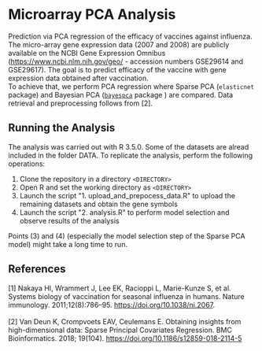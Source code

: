 # Microarray PCA Analysis 

Prediction via PCA regression of the efficacy of vaccines against influenza. The micro-array gene expression data (2007 and 2008) are publicly available on the NCBI Gene Expression Omnibus
(https://www.ncbi.nlm.nih.gov/geo/ - accession numbers GSE29614 and GSE29617). The goal is to predict efficacy of the vaccine with gene expression data obtained after vaccination. <br/>
To achieve that, we perform PCA regression where Sparse PCA (```elasticnet``` package) and Bayesian PCA ([```bayespca```](https://github.com/davidevdt/bayespca) package ) are compared. Data retrieval and preprocessing follows from [2]. 

## Running the Analysis 
The analysis was carried out with R 3.5.0. Some of the datasets are alread included in the folder DATA. To replicate the analysis, perform the following operations: 

1. Clone the repository in a directory ```<DIRECTORY>```
2. Open R and set the working directory as ```<DIRECTORY>```
3. Launch the script "1. upload_and_prepocess_data.R" to upload the remaining datasets and obtain the gene symbols
4. Launch the script "2. analysis.R" to perform model selection and observe results of the analysis 

Points (3) and (4) (especially the model selection step of the Sparse PCA model) might take a long time to run. 


## References 
[1] Nakaya HI, Wrammert J, Lee EK, Racioppi L, Marie-Kunze S, et al. Systems biology of vaccination for seasonal influenza in humans. Nature immunology. 2011;12(8):786–95. https://doi.org/10.1038/ni.2067. <br/><br/>
[2] Van Deun K, Crompvoets EAV, Ceulemans E. Obtaining insights from high-dimensional data: Sparse Principal Covariates Regression. BMC Bioinformatics. 2018; 19(104). https://doi.org/10.1186/s12859-018-2114-5  
